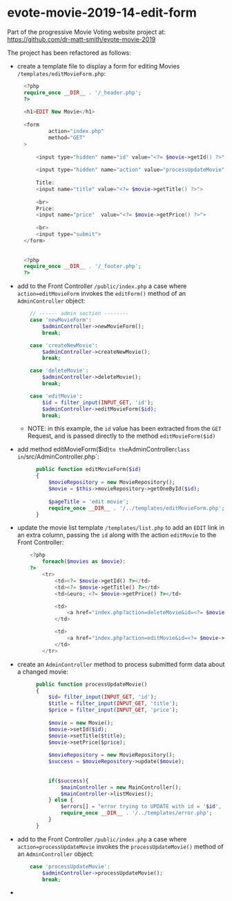 # evote-movie-2019-14-edit-form

Part of the progressive Movie Voting website project at:
https://github.com/dr-matt-smith/evote-movie-2019

The project has been refactored as follows:

- create a template file to display a form for editing Movies `/templates/editMovieForm.php`:

    ```php
      <?php
      require_once __DIR__ . '/_header.php';
      ?>
      
      <h1>EDIT New Movie</h1>
      
      <form
              action="index.php"
              method="GET"
      >
      
          <input type="hidden" name="id" value="<?= $movie->getId() ?>">
      
          <input type="hidden" name="action" value="processUpdateMovie">
      
          Title:
          <input name="title" value="<?= $movie->getTitle() ?>">
      
          <br>
          Price:
          <input name="price"  value="<?= $movie->getPrice() ?>">
      
          <br>
          <input type="submit">
      </form>
      
      
      <?php
      require_once __DIR__ . '/_footer.php';
      ?>
    ```
      
- add to the Front Controller `/public/index.php` a case where `action=editMovieForm` invokes the `editForm()` method of an `AdminController` object:

    ```php
        // ------ admin section --------
        case 'newMovieForm':
            $adminController->newMovieForm();
            break;
    
        case 'createNewMovie':
            $adminController->createNewMovie();
            break;
    
        case 'deleteMovie':
            $adminController->deleteMovie();
            break;
    
        case 'editMovie':
            $id = filter_input(INPUT_GET, 'id');
            $adminController->editMovieForm($id);
            break;
    ```
    
    - NOTE: in this example, the `id` value has been extracted from the `GET` Request, and is passed directly to the method `editMovieForm($id)`
    
- add method editMovieForm($id)` to the `AdminController` class in `/src/AdminController.php`:

    ```php
          public function editMovieForm($id)
          {
              $movieRepository = new MovieRepository();
              $movie = $this->movieRepository->getOneById($id);
      
              $pageTitle = 'edit movie';
              require_once __DIR__ . '/../templates/editMovieForm.php';
          }
    ```
    
- update the movie list template `/templates/list.php` to add an `EDIT` link in an extra column, passing the `id` along with the action `editMovie` to the Front Controller:

    ```php
        <?php
            foreach($movies as $movie):
        ?>        
            <tr>
                <td><?= $movie->getId() ?></td>
                <td><?= $movie->getTitle() ?></td>
                <td>&euro; <?= $movie->getPrice() ?></td>

                <td>
                    <a href="index.php?action=deleteMovie&id=<?= $movie->getId() ?>">DELETE</a>
                </td>

                <td>
                    <a href="index.php?action=editMovie&id=<?= $movie->getId() ?>">EDIT</a>
                </td>
            </tr>
    ```
    
- create an `AdminController` method to process submitted form data about a changed movie:

    ```php
          public function processUpdateMovie()
          {
              $id= filter_input(INPUT_GET, 'id');
              $title = filter_input(INPUT_GET, 'title');
              $price = filter_input(INPUT_GET, 'price');
      
              $movie = new Movie();
              $movie->setId($id);
              $movie->setTitle($title);
              $movie->setPrice($price);
      
              $movieRepository = new MovieRepository();
              $success = $movieRepository->update($movie);
      
      
              if($success){
                  $mainController = new MainController();
                  $mainController->listMovies();
              } else {
                  $errors[] = "error trying to UPDATE with id = '$id', title = '$title', price = '$price'";
                  require_once __DIR__ . '/../templates/error.php';
              }
          }
    ```
    
      
- add to the Front Controller `/public/index.php` a case where `action=processUpdateMovie` invokes the `processUpdateMovie()` method of an `AdminController` object:
    
    ```php
        case 'processUpdateMovie':
            $adminController->processUpdateMovie();
            break;
    ```

- 